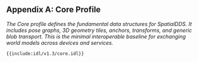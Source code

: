 ## **Appendix A: Core Profile**

*The Core profile defines the fundamental data structures for SpatialDDS. It includes pose graphs, 3D geometry tiles, anchors, transforms, and generic blob transport. This is the minimal interoperable baseline for exchanging world models across devices and services.*

```idl
{{include:idl/v1.3/core.idl}}
```
